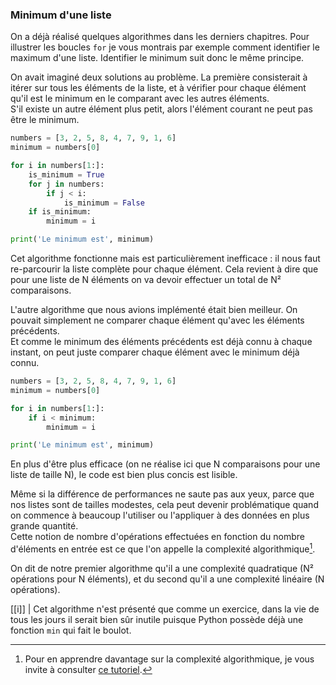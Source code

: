 ### Minimum d'une liste

On a déjà réalisé quelques algorithmes dans les derniers chapitres.
Pour illustrer les boucles `for` je vous montrais par exemple comment identifier le maximum d'une liste.
Identifier le minimum suit donc le même principe.

On avait imaginé deux solutions au problème.
La première consisterait à itérer sur tous les éléments de la liste, et à vérifier pour chaque élément qu'il est le minimum en le comparant avec les autres éléments.  
S'il existe un autre élément plus petit, alors l'élément courant ne peut pas être le minimum.

```python
numbers = [3, 2, 5, 8, 4, 7, 9, 1, 6]
minimum = numbers[0]

for i in numbers[1:]:
    is_minimum = True
    for j in numbers:
        if j < i:
            is_minimum = False
    if is_minimum:
        minimum = i

print('Le minimum est', minimum)
```

Cet algorithme fonctionne mais est particulièrement inefficace : il nous faut re-parcourir la liste complète pour chaque élément.
Cela revient à dire que pour une liste de N éléments on va devoir effectuer un total de N² comparaisons.

L'autre algorithme que nous avions implémenté était bien meilleur.
On pouvait simplement ne comparer chaque élément qu'avec les éléments précédents.  
Et comme le minimum des éléments précédents est déjà connu à chaque instant, on peut juste comparer chaque élément avec le minimum déjà connu.

```python
numbers = [3, 2, 5, 8, 4, 7, 9, 1, 6]
minimum = numbers[0]

for i in numbers[1:]:
    if i < minimum:
        minimum = i

print('Le minimum est', minimum)
```

En plus d'être plus efficace (on ne réalise ici que N comparaisons pour une liste de taille N), le code est bien plus concis est lisible.

Même si la différence de performances ne saute pas aux yeux, parce que nos listes sont de tailles modestes, cela peut devenir problématique quand on commence à beaucoup l'utiliser ou l'appliquer à des données en plus grande quantité.  
Cette notion de nombre d'opérations effectuées en fonction du nombre d'éléments en entrée est ce que l'on appelle la complexité algorithmique[^complexite].

On dit de notre premier algorithme qu'il a une complexité quadratique (N² opérations pour N éléments), et du second qu'il a une complexité linéaire (N opérations).

[[i]]
| Cet algorithme n'est présenté que comme un exercice, dans la vie de tous les jours il serait bien sûr inutile puisque Python possède déjà une fonction `min` qui fait le boulot.

[^complexite]: Pour en apprendre davantage sur la complexité algorithmique, je vous invite à consulter [ce tutoriel](https://zestedesavoir.com/tutoriels/621/algorithmique-pour-lapprenti-programmeur/399_presentation-de-la-notion-de-complexite-algorithmique/2020_la-notion-de-complexite/).
